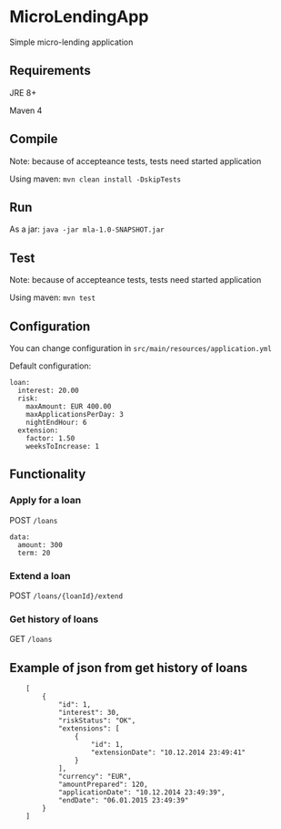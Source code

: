 # MicroLendingApp
Simple micro-lending application

## Requirements
JRE 8+

Maven 4

## Compile
Note: because of accepteance tests, tests need started application

Using maven: `mvn clean install -DskipTests`

## Run
As a jar: `java -jar mla-1.0-SNAPSHOT.jar`

## Test
Note: because of accepteance tests, tests need started application

Using maven: `mvn test`

## Configuration
You can change configuration in `src/main/resources/application.yml`

Default configuration:

    loan:
      interest: 20.00
      risk:
        maxAmount: EUR 400.00
        maxApplicationsPerDay: 3
        nightEndHour: 6
      extension:
        factor: 1.50
        weeksToIncrease: 1

## Functionality
### Apply for a loan
POST `/loans`

    data:
      amount: 300
      term: 20

### Extend a loan
POST `/loans/{loanId}/extend`

### Get history of loans
GET `/loans`

## Example of json from get history of loans

        [
            {
                "id": 1,
                "interest": 30,
                "riskStatus": "OK",
                "extensions": [
                    {
                        "id": 1,
                        "extensionDate": "10.12.2014 23:49:41"
                    }
                ],
                "currency": "EUR",
                "amountPrepared": 120,
                "applicationDate": "10.12.2014 23:49:39",
                "endDate": "06.01.2015 23:49:39"
            }
        ]

